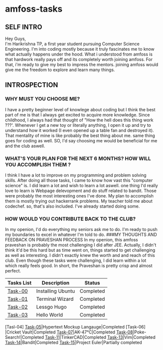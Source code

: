# amfoss-tasks

## SELF INTRO

Hey Guys,<br>
I'm Harikrishna TP, a first year student pursuing Computer Science Engineering. I'm into coding mostly because it truly fascinates me to know what actually happens under the hood. What i understood from amfoss is that hardwork really pays off and its completely worth joining amfoss. For that, i'm ready to give my best to impress the mentors. joining amfoss would give me the freedom to explore and learn many things.

## INTROSPECTION
### WHY MUST YOU CHOOSE ME?
I have a pretty beginner level of knowlege about coding but I think the best part of me is that I always get excited to acquire more knowledge. Since childhood, I always had that thought of "How the hell does this thing work ???'. Whenever I get a new toy or literally anything, I open it up and try to understand how it worked (I even opened up a table fan and destroyed it). That mentality of mine is like probably the best thing about me. same thing goes for coding as well. SO, I'd say choosing me would be beneficial for me and the club aswell. 
### WHAT'S YOUR PLAN FOR THE NEXT 6 MONTHS? HOW WILL YOU ACCOMPLISH THEM ?
I think I have a lot to improve on my programming and problem solving skills. After doing all those tasks, I came to know how vast this "computer science" is. I did learn a lot and wish to learn a lot aswell. one thing I'd really love to learn is Webpage delevopment and do stuff related to bandit. Those were probably the most interesting ones I've done. My plan to accomplish them is mostly trying out hackerrank problems. My teacher told me about codechef. so, that's also included. I've already started doing some.
### HOW WOULD YOU CONTRIBUTE BACK TO THE CLUB?
In my openion, I'd do everything my seniors ask me to do. I'm ready to push my boundaries to excel in whatever I'm told to do.
###MY THOUGHTS AND FEEDBACK ON PRAVESHAN PROCESS
In my openion, this amfoss praveshan is probably the most challenging I did after JEE. Actually, I didn't think it'd be this hard but as time went on, things started to get challenging as well as interesting. I didn't exactly knew the worth and and reach of this club. Even though these tasks were challenging, I did learn within a lot which really feels good. In short, the Praveshan is pretty crisp and almost perfect.

**Tasks List**|**Description**|**Status**
--------------|---------------|-----------------
[Task-00](https://github.com/hkx05/amfoss-tasks/tree/master/task-00)|Installing Ubuntu|Completed
[Task-01](https://github.com/hkx05/amfoss-tasks/tree/master/task-01)|Terminal Wizard|Completed
[Task-02](https://github.com/hkx05/amfoss-tasks/tree/master/task-02)|Lessgo Hugo|Completed
[Task-03](https://github.com/hkx05/amfoss-tasks/tree/master/task-03)|Hello World|Completed
[Tasl-04]
[Task-05](https://github.com/hkx05/amfoss-tasks/tree/master/task-05)|Hypertext Mockup Langauge|Completed
[Task-06]    |Cricket Vault|Completed
[Task-07](https://github.com/hkx05/amfoss-tasks/tree/master/task-07)|AK-47℃|Completed
[Task-08]()|Poke-Search!|Completed
[Task-11](https://github.com/hkx05/amfoss-tasks/tree/master/task-11)|TinkerCAD|Completed
[Task-13](https://github.com/hkx05/amfoss-tasks/tree/master/task-13)|Vim|Completed
[Task-14](https://github.com/hkx05/amfoss-tasks/tree/master/task-14)|Bandit|Completed
[Task-15](https://github.com/hkx05/amfoss-tasks/tree/master/task-15)|Project Euler|Partially completed
